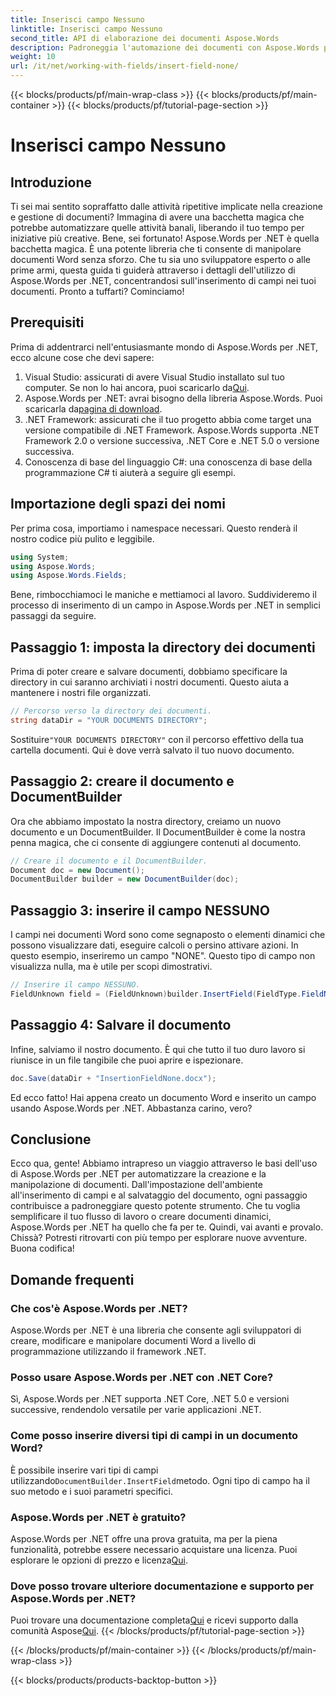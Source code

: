```yaml
---
title: Inserisci campo Nessuno
linktitle: Inserisci campo Nessuno
second_title: API di elaborazione dei documenti Aspose.Words
description: Padroneggia l'automazione dei documenti con Aspose.Words per .NET. Scopri come inserire campi passo dopo passo e semplificare il tuo flusso di lavoro. Perfetto per sviluppatori di tutti i livelli.
weight: 10
url: /it/net/working-with-fields/insert-field-none/
---
```


{{< blocks/products/pf/main-wrap-class >}}
{{< blocks/products/pf/main-container >}}
{{< blocks/products/pf/tutorial-page-section >}}

# Inserisci campo Nessuno

## Introduzione

Ti sei mai sentito sopraffatto dalle attività ripetitive implicate nella creazione e gestione di documenti? Immagina di avere una bacchetta magica che potrebbe automatizzare quelle attività banali, liberando il tuo tempo per iniziative più creative. Bene, sei fortunato! Aspose.Words per .NET è quella bacchetta magica. È una potente libreria che ti consente di manipolare documenti Word senza sforzo. Che tu sia uno sviluppatore esperto o alle prime armi, questa guida ti guiderà attraverso i dettagli dell'utilizzo di Aspose.Words per .NET, concentrandosi sull'inserimento di campi nei tuoi documenti. Pronto a tuffarti? Cominciamo!

## Prerequisiti

Prima di addentrarci nell'entusiasmante mondo di Aspose.Words per .NET, ecco alcune cose che devi sapere:

1.  Visual Studio: assicurati di avere Visual Studio installato sul tuo computer. Se non lo hai ancora, puoi scaricarlo da[Qui](https://visualstudio.microsoft.com/downloads/).
2.  Aspose.Words per .NET: avrai bisogno della libreria Aspose.Words. Puoi scaricarla da[pagina di download](https://releases.aspose.com/words/net/).
3. .NET Framework: assicurati che il tuo progetto abbia come target una versione compatibile di .NET Framework. Aspose.Words supporta .NET Framework 2.0 o versione successiva, .NET Core e .NET 5.0 o versione successiva.
4. Conoscenza di base del linguaggio C#: una conoscenza di base della programmazione C# ti aiuterà a seguire gli esempi.

## Importazione degli spazi dei nomi

Per prima cosa, importiamo i namespace necessari. Questo renderà il nostro codice più pulito e leggibile.

```csharp
using System;
using Aspose.Words;
using Aspose.Words.Fields;
```

Bene, rimbocchiamoci le maniche e mettiamoci al lavoro. Suddivideremo il processo di inserimento di un campo in Aspose.Words per .NET in semplici passaggi da seguire.

## Passaggio 1: imposta la directory dei documenti

Prima di poter creare e salvare documenti, dobbiamo specificare la directory in cui saranno archiviati i nostri documenti. Questo aiuta a mantenere i nostri file organizzati.

```csharp
// Percorso verso la directory dei documenti.
string dataDir = "YOUR DOCUMENTS DIRECTORY";
```

 Sostituire`"YOUR DOCUMENTS DIRECTORY"` con il percorso effettivo della tua cartella documenti. Qui è dove verrà salvato il tuo nuovo documento.

## Passaggio 2: creare il documento e DocumentBuilder

Ora che abbiamo impostato la nostra directory, creiamo un nuovo documento e un DocumentBuilder. Il DocumentBuilder è come la nostra penna magica, che ci consente di aggiungere contenuti al documento.

```csharp
// Creare il documento e il DocumentBuilder.
Document doc = new Document();
DocumentBuilder builder = new DocumentBuilder(doc);
```

## Passaggio 3: inserire il campo NESSUNO

I campi nei documenti Word sono come segnaposto o elementi dinamici che possono visualizzare dati, eseguire calcoli o persino attivare azioni. In questo esempio, inseriremo un campo "NONE". Questo tipo di campo non visualizza nulla, ma è utile per scopi dimostrativi.

```csharp
// Inserire il campo NESSUNO.
FieldUnknown field = (FieldUnknown)builder.InsertField(FieldType.FieldNone, false);
```

## Passaggio 4: Salvare il documento

Infine, salviamo il nostro documento. È qui che tutto il tuo duro lavoro si riunisce in un file tangibile che puoi aprire e ispezionare.

```csharp
doc.Save(dataDir + "InsertionFieldNone.docx");
```

Ed ecco fatto! Hai appena creato un documento Word e inserito un campo usando Aspose.Words per .NET. Abbastanza carino, vero?

## Conclusione

Ecco qua, gente! Abbiamo intrapreso un viaggio attraverso le basi dell'uso di Aspose.Words per .NET per automatizzare la creazione e la manipolazione di documenti. Dall'impostazione dell'ambiente all'inserimento di campi e al salvataggio del documento, ogni passaggio contribuisce a padroneggiare questo potente strumento. Che tu voglia semplificare il tuo flusso di lavoro o creare documenti dinamici, Aspose.Words per .NET ha quello che fa per te. Quindi, vai avanti e provalo. Chissà? Potresti ritrovarti con più tempo per esplorare nuove avventure. Buona codifica!

## Domande frequenti

### Che cos'è Aspose.Words per .NET?
Aspose.Words per .NET è una libreria che consente agli sviluppatori di creare, modificare e manipolare documenti Word a livello di programmazione utilizzando il framework .NET.

### Posso usare Aspose.Words per .NET con .NET Core?
Sì, Aspose.Words per .NET supporta .NET Core, .NET 5.0 e versioni successive, rendendolo versatile per varie applicazioni .NET.

### Come posso inserire diversi tipi di campi in un documento Word?
 È possibile inserire vari tipi di campi utilizzando`DocumentBuilder.InsertField`metodo. Ogni tipo di campo ha il suo metodo e i suoi parametri specifici.

### Aspose.Words per .NET è gratuito?
 Aspose.Words per .NET offre una prova gratuita, ma per la piena funzionalità, potrebbe essere necessario acquistare una licenza. Puoi esplorare le opzioni di prezzo e licenza[Qui](https://purchase.aspose.com/buy).

### Dove posso trovare ulteriore documentazione e supporto per Aspose.Words per .NET?
 Puoi trovare una documentazione completa[Qui](https://reference.aspose.com/words/net/) e ricevi supporto dalla comunità Aspose[Qui](https://forum.aspose.com/c/words/8).
{{< /blocks/products/pf/tutorial-page-section >}}

{{< /blocks/products/pf/main-container >}}
{{< /blocks/products/pf/main-wrap-class >}}

{{< blocks/products/products-backtop-button >}}
